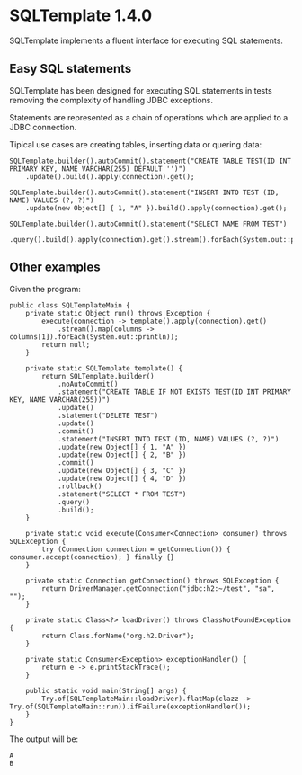 # SQLTemplate 1.4.0

SQLTemplate implements a fluent interface for executing SQL statements.

## Easy SQL statements

SQLTemplate has been designed for executing SQL statements in tests removing the complexity of handling JDBC exceptions.

Statements are represented as a chain of operations which are applied to a JDBC connection.

Tipical use cases are creating tables, inserting data or quering data:

    SQLTemplate.builder().autoCommit().statement("CREATE TABLE TEST(ID INT PRIMARY KEY, NAME VARCHAR(255) DEFAULT '')")
        .update().build().apply(connection).get();
    
    SQLTemplate.builder().autoCommit().statement("INSERT INTO TEST (ID, NAME) VALUES (?, ?)")
        .update(new Object[] { 1, "A" }).build().apply(connection).get();

    SQLTemplate.builder().autoCommit().statement("SELECT NAME FROM TEST")
        .query().build().apply(connection).get().stream().forEach(System.out::println));

## Other examples

Given the program:

    public class SQLTemplateMain {
        private static Object run() throws Exception {
            execute(connection -> template().apply(connection).get()
                .stream().map(columns -> columns[1]).forEach(System.out::println));
            return null;
        }
    
        private static SQLTemplate template() {
            return SQLTemplate.builder()
                .noAutoCommit()
                .statement("CREATE TABLE IF NOT EXISTS TEST(ID INT PRIMARY KEY, NAME VARCHAR(255))")
                .update()
                .statement("DELETE TEST")
                .update()
                .commit()
                .statement("INSERT INTO TEST (ID, NAME) VALUES (?, ?)")
                .update(new Object[] { 1, "A" })
                .update(new Object[] { 2, "B" })
                .commit()
                .update(new Object[] { 3, "C" })
                .update(new Object[] { 4, "D" })
                .rollback()
                .statement("SELECT * FROM TEST")
                .query()
                .build();
        }
    
        private static void execute(Consumer<Connection> consumer) throws SQLException {
            try (Connection connection = getConnection()) { consumer.accept(connection); } finally {}
        }
    
        private static Connection getConnection() throws SQLException {
            return DriverManager.getConnection("jdbc:h2:~/test", "sa", "");
        }
    
        private static Class<?> loadDriver() throws ClassNotFoundException {
            return Class.forName("org.h2.Driver");
        }
    
        private static Consumer<Exception> exceptionHandler() {
            return e -> e.printStackTrace();
        }
    
        public static void main(String[] args) {
            Try.of(SQLTemplateMain::loadDriver).flatMap(clazz -> Try.of(SQLTemplateMain::run)).ifFailure(exceptionHandler());
        }
    }
		
The output will be:

	A
	B
